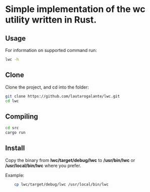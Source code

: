 # Simple implementation of the wc utility written in Rust.

## Usage
For information on supported command run:
```bash
lwc -h
```

## Clone

Clone the project, and cd into the folder:
```bash
git clone https://github.com/lautarogalante/lwc.git
cd lwc
```
## Compiling 

```bash
cd src
cargo run
```

## Install

Copy the binary from **lwc/target/debug/lwc**  to **/usr/bin/lwc** or **/usr/local/bin/lwc** where you prefer.

Example:

```bash
    cp lwc/target/debug/lwc /usr/local/bin/lwc
```
